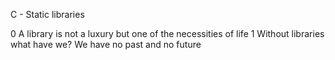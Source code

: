 C - Static libraries

0 A library is not a luxury but one of the necessities of life
1 Without libraries what have we? We have no past and no future
